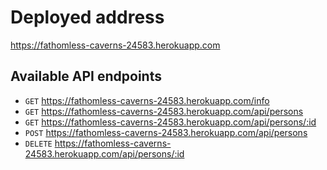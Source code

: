 # Deployed address

https://fathomless-caverns-24583.herokuapp.com

## Available API endpoints
- `GET` https://fathomless-caverns-24583.herokuapp.com/info
- `GET` https://fathomless-caverns-24583.herokuapp.com/api/persons
- `GET` https://fathomless-caverns-24583.herokuapp.com/api/persons/:id
- `POST` https://fathomless-caverns-24583.herokuapp.com/api/persons
- `DELETE` https://fathomless-caverns-24583.herokuapp.com/api/persons/:id
